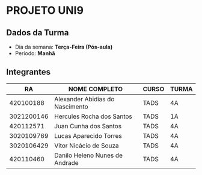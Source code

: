 # **PROJETO UNI9**

## Dados da Turma
* Dia da semana: **Terça-Feira (Pós-aula)** 
* Período: **Manhã**

## Integrantes
| RA   | NOME COMPLETO | CURSO | TURMA |
|------|---------------|-------|-------|
| 420100188 | Alexander Abidias do Nascimento | TADS  | 4A    |
| 3021200146| Hercules Rocha dos Santos | TADS  | 1A    |
| 420112571 | Juan Cunha dos Santos | TADS  | 4A    |
| 3020109769| Lucas Aparecido Torres | TADS  | 4A    |
| 3020106429| Vitor Nicácio de Souza | TADS  | 4A    |
| 420110460 | Danilo Heleno Nunes de Andrade | TADS  | 4A


